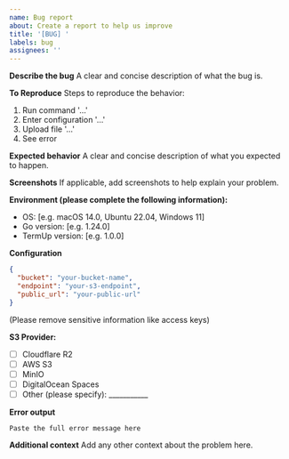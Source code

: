 ```yaml
---
name: Bug report
about: Create a report to help us improve
title: '[BUG] '
labels: bug
assignees: ''
---
```


**Describe the bug**
A clear and concise description of what the bug is.

**To Reproduce**
Steps to reproduce the behavior:
1. Run command '...'
2. Enter configuration '...'
3. Upload file '...'
4. See error

**Expected behavior**
A clear and concise description of what you expected to happen.

**Screenshots**
If applicable, add screenshots to help explain your problem.

**Environment (please complete the following information):**
- OS: [e.g. macOS 14.0, Ubuntu 22.04, Windows 11]
- Go version: [e.g. 1.24.0]
- TermUp version: [e.g. 1.0.0]

**Configuration**
```json
{
  "bucket": "your-bucket-name",
  "endpoint": "your-s3-endpoint",
  "public_url": "your-public-url"
}
```
(Please remove sensitive information like access keys)

**S3 Provider:**
- [ ] Cloudflare R2
- [ ] AWS S3
- [ ] MinIO
- [ ] DigitalOcean Spaces
- [ ] Other (please specify): ___________

**Error output**
```
Paste the full error message here
```

**Additional context**
Add any other context about the problem here.
